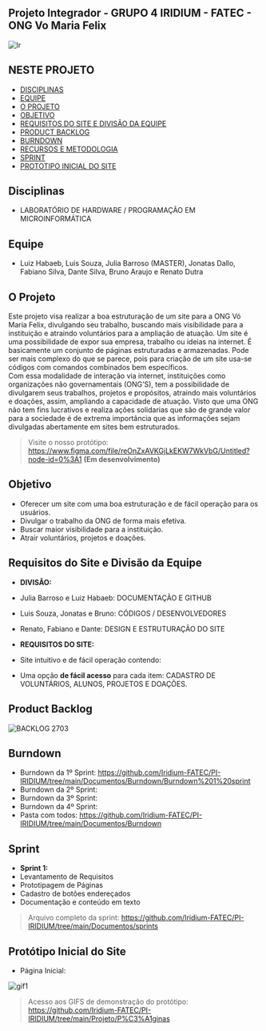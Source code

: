 ## Projeto Integrador - GRUPO 4  IRIDIUM - FATEC - ONG Vo Maria Felix
![Ir](https://user-images.githubusercontent.com/80074680/111557949-80ad7080-876c-11eb-87be-42944f5a3d22.png)
## NESTE PROJETO
- [DISCIPLINAS](#Disciplinas)
- [EQUIPE](#Equipe)
- [O PROJETO](#O-Projeto)
- [OBJETIVO](#Objetivo)
- [REQUISITOS DO SITE E DIVISÃO DA EQUIPE](#Requisitos-do-Site-e-Divisão-da-Equipe)
- [PRODUCT BACKLOG](#Product-Backlog)
- [BURNDOWN](#Burndown)
- [RECURSOS E METODOLOGIA](https://github.com/Iridium-FATEC/PI-IRIDIUM/files/6087693/RECURSOS.E.METODOLOGIA.docx)
- [SPRINT](#Sprint)
- [PROTOTIPO INICIAL DO SITE](#Protótipo-Inicial-do-Site)


## Disciplinas
- LABORATÓRIO DE HARDWARE / PROGRAMAÇÃO EM MICROINFORMÁTICA

## Equipe
- Luiz Habaeb, Luis Souza, Julia Barroso (MASTER), Jonatas Dallo, Fabiano Silva, Dante Silva, Bruno Araujo e Renato Dutra

## O Projeto
Este projeto visa realizar a boa estruturação de um site para a ONG Vó Maria Felix, divulgando seu trabalho, buscando mais visibilidade para a instituição e atraindo voluntários para a ampliação de atuação. 
Um site é uma possibilidade de expor sua empresa, trabalho ou ideias na internet. É basicamente um conjunto de páginas estruturadas e armazenadas. Pode ser mais complexo do que se parece, pois para criação de um site usa-se códigos com comandos combinados bem específicos.  
Com essa modalidade de interação via internet, instituições como organizações não governamentais (ONG’S), tem a possibilidade de divulgarem seus trabalhos, projetos e propósitos, atraindo mais voluntários e doações, assim, ampliando a capacidade de atuação. 
Visto que uma ONG não tem fins lucrativos e realiza ações solidarias que são de grande valor para a sociedade é de extrema importância que as informações sejam divulgadas abertamente em sites bem estruturados. 
> Visite o nosso protótipo: https://www.figma.com/file/reOnZxAVKGjLkEKW7WkVbG/Untitled?node-id=0%3A1 **(Em desenvolvimento)**

## Objetivo
- Oferecer um site com uma boa estruturação e de fácil operação para os usuários.
- Divulgar o trabalho da ONG de forma mais efetiva.
- Buscar maior visibilidade para a instituição.
- Atrair voluntários, projetos e doações.

## Requisitos do Site e Divisão da Equipe
- **DIVISÃO:** 
- Julia Barroso e Luiz Habaeb: DOCUMENTAÇÃO E GITHUB
- Luis Souza, Jonatas e Bruno: CÓDIGOS / DESENVOLVEDORES
- Renato, Fabiano e Dante: DESIGN E ESTRUTURAÇÃO DO SITE

- **REQUISITOS DO SITE:**
- Site intuitivo e de fácil operação contendo:
- Uma opção **de fácil acesso** para cada item: CADASTRO DE VOLUNTÁRIOS, ALUNOS, PROJETOS E DOAÇÕES.

## Product Backlog
![BACKLOG 2703](https://user-images.githubusercontent.com/80074680/112738997-c0cbda80-8f46-11eb-9e87-f412f27a272f.PNG)


## Burndown
- Burndown da 1º Sprint: https://github.com/Iridium-FATEC/PI-IRIDIUM/tree/main/Documentos/Burndown/Burndown%201%20sprint
- Burndown da 2º Sprint:
- Burndown da 3º Sprint:
- Burndown da 4º Sprint:
- Pasta com todos: https://github.com/Iridium-FATEC/PI-IRIDIUM/tree/main/Documentos/Burndown


## Sprint
- **Sprint 1:**
- Levantamento de Requisitos
- Prototipagem de Páginas
- Cadastro de botões endereçados
- Documentação e conteúdo em texto
> Arquivo completo da sprint: https://github.com/Iridium-FATEC/PI-IRIDIUM/tree/main/Documentos/sprints
> 

## Protótipo Inicial do Site
- Página Inicial: 

![gif1](https://user-images.githubusercontent.com/80074680/112739514-4e112e00-8f4b-11eb-859a-b8842e4a8305.gif)

> Acesso aos GIFS de demonstração do protótipo: https://github.com/Iridium-FATEC/PI-IRIDIUM/tree/main/Projeto/P%C3%A1ginas



